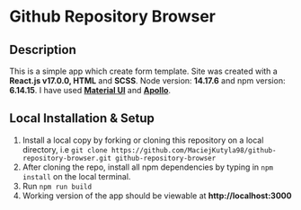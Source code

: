 # Github Repository Browser

## Description

This is a simple app which create form template. Site was created with a **React.js v17.0.0, HTML** and **SCSS**.
Node version: **14.17.6** and npm version: **6.14.15**. I have used **[Material UI](https://mui.com/)** and **[Apollo](https://www.apollographql.com/)**.

## Local Installation & Setup
1. Install a local copy by forking or cloning this repository on a local directory, i.e `git clone https://github.com/MaciejKutyla98/github-repository-browser.git github-repository-browser` 
2. After cloning the repo, install all npm dependencies by typing in `npm install` on the local terminal.
3. Run `npm run build`
4. Working version of the app should be viewable at **http://localhost:3000**
